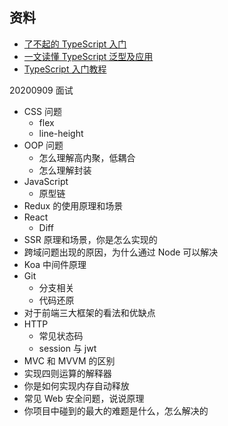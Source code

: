 ## 资料
* [了不起的 TypeScript 入门](https://juejin.im/post/6844904182843965453)
* [一文读懂 TypeScript 泛型及应用](https://juejin.im/post/6844904184894980104)
* [TypeScript 入门教程](https://ts.xcatliu.com/)

20200909 面试
* CSS 问题
  * flex
  * line-height
* OOP 问题
  * 怎么理解高内聚，低耦合
  * 怎么理解封装
* JavaScript
  * 原型链
* Redux 的使用原理和场景
* React
  * Diff
* SSR 原理和场景，你是怎么实现的
* 跨域问题出现的原因，为什么通过 Node 可以解决
* Koa 中间件原理
* Git
  * 分支相关
  * 代码还原
* 对于前端三大框架的看法和优缺点
* HTTP
  * 常见状态码
  * session 与 jwt
* MVC 和 MVVM 的区别
* 实现四则运算的解释器
* 你是如何实现内存自动释放
* 常见 Web 安全问题，说说原理
* 你项目中碰到的最大的难题是什么，怎么解决的